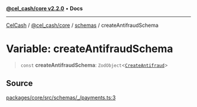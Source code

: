 [**@cel_cash/core v2.2.0**](../../README.md) • **Docs**

***

[CelCash](../../../../packages.md) / [@cel\_cash/core](../../README.md) / [schemas](../README.md) / createAntifraudSchema

# Variable: createAntifraudSchema

> `const` **createAntifraudSchema**: `ZodObject`\<[`CreateAntifraud`](../../index/type-aliases/CreateAntifraud.md)\>

## Source

[packages/core/src/schemas/\_/payments.ts:3](https://github.com/Pyxlab/celcash/blob/f7cdc752c29f8a0dcef033e212602412d2050afc/packages/core/src/schemas/_/payments.ts#L3)
